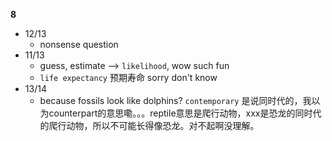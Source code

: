 **8**

- 12/13
	- nonsense question
- 11/13
	- guess, estimate --> `likelihood`, wow such fun
	- `life expectancy` 预期寿命 sorry don't know
- 13/14
	- because fossils look like dolphins? `contemporary` 是说同时代的，我以为counterpart的意思嘞。。。reptile意思是爬行动物，xxx是恐龙的同时代的爬行动物，所以不可能长得像恐龙。对不起啊没理解。